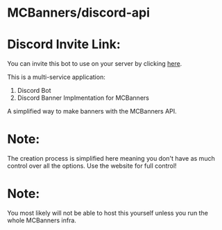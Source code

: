 # MCBanners/discord-api

# Discord Invite Link:
You can invite this bot to use on your server by clicking [here](https://discord.com/oauth2/authorize?client_id=1012477614700642334&scope=bot&permissions=277025442816).

This is a multi-service application:
1) Discord Bot
2) Discord Banner Implmentation for MCBanners

A simplified way to make banners with the MCBanners API.

# Note:
The creation process is simplified here meaning you don't have as much control over all the options. Use the website for full control!

# Note:
You most likely will not be able to host this yourself unless you run the whole MCBanners infra.
